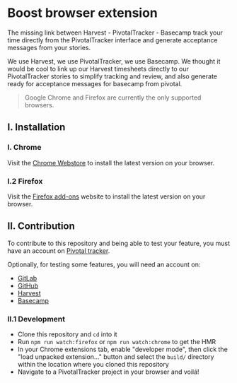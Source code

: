 # Boost browser extension

The missing link between Harvest - PivotalTracker - Basecamp track your time
directly from the PivotalTracker interface and generate acceptance messages from your stories.

We use Harvest, we use PivotalTracker, we use Basecamp. We thought it would be cool to link up
our Harvest timesheets directly to our PivotalTracker stories to simplify
tracking and review, and also generate ready for acceptance messages for basecamp from pivotal.

> Google Chrome and Firefox are currently the only supported browsers.

## I. Installation

### I. Chrome

Visit the [Chrome Webstore](https://chrome.google.com/webstore) to install the
latest version on your browser.

### I.2 Firefox

Visit the [Firefox add-ons](https://addons.mozilla.org/) website
to install the latest version on your browser.

## II. Contribution

To contribute to this repository and being able to test your feature, you must have an account on [Pivotal tracker](https://www.pivotaltracker.com).

Optionally, for testing some features, you will need an account on:

- [GitLab](https://gitlab.com/)
- [GitHub](https://github.com/)
- [Harvest](https://harvestapp.com)
- [Basecamp](https://basecamp.com/)

### II.1 Development

- Clone this repository and `cd` into it
- Run `npm run watch:firefox` or `npm run watch:chrome` to get the HMR
- In your Chrome extensions tab, enable "developer mode", then click the
  "load unpacked extension..." button and select the `build/` directory within
  the location where you cloned this repository
- Navigate to a PivotalTracker project in your browser and voilá!
